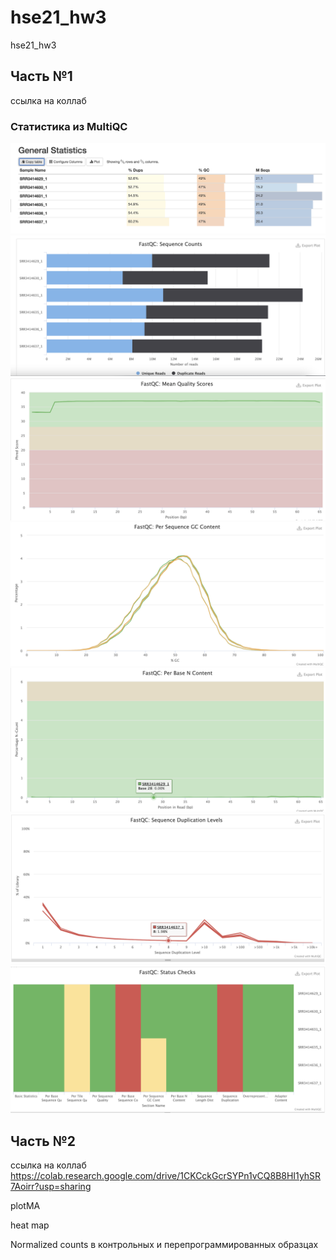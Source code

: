 # hse21_hw3
hse21_hw3
## Часть №1

ссылка на коллаб 

### Статистика из MultiQC


<img src="https://github.com/x3042/hse21_hw3/blob/main/screen/Screenshot%202021-12-02%20at%2003.22.59.png" style="zoom:50%;" />
<img src="https://github.com/x3042/hse21_hw3/blob/main/screen/Screenshot%202021-12-02%20at%2003.31.12.png" style="zoom:50%;" />
<img src="https://github.com/x3042/hse21_hw3/blob/main/screen/Screenshot%202021-12-02%20at%2003.33.14.png" style="zoom:50%;" />
<img src="https://github.com/x3042/hse21_hw3/blob/main/screen/Screenshot%202021-12-02%20at%2003.33.33.png" style="zoom:50%;" />

<img src="https://github.com/x3042/hse21_hw3/blob/main/screen/Screenshot%202021-12-02%20at%2003.38.53.png" style="zoom:50%;" />

<img src="https://github.com/x3042/hse21_hw3/blob/main/screen/Screenshot%202021-12-02%20at%2003.39.24.png" style="zoom:50%;" />

<img src="https://github.com/x3042/hse21_hw3/blob/main/screen/Screenshot%202021-12-02%20at%2003.39.50.png" style="zoom:50%;" />
 
 
 ## Часть №2
 ссылка на коллаб https://colab.research.google.com/drive/1CKCckGcrSYPn1vCQ8B8HI1yhSR7Aoirr?usp=sharing
 
 plotMA
 
 heat map
 
 Normalized counts в контрольных и перепрограммированных образцах
 
 
